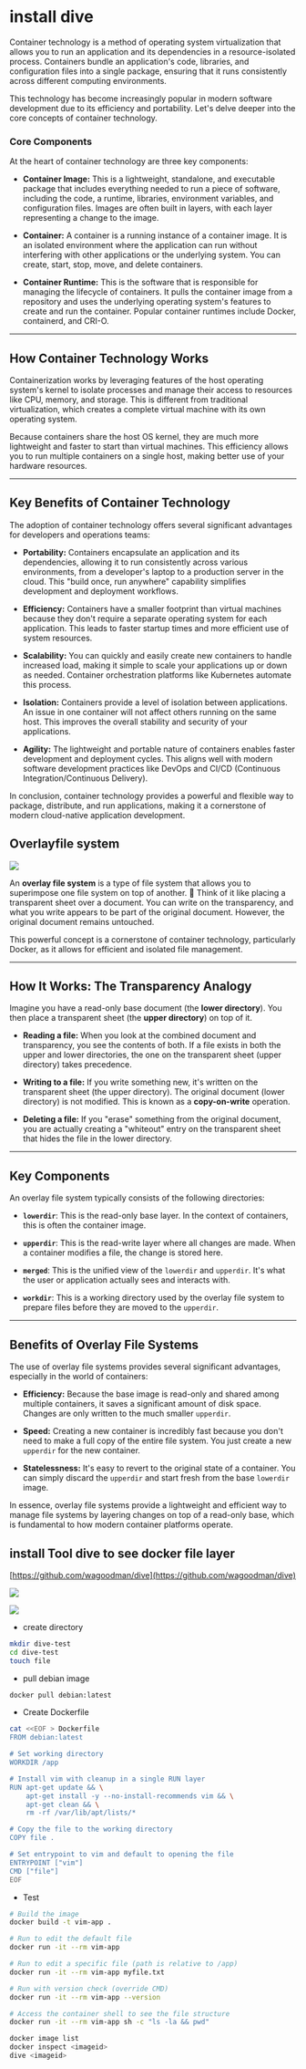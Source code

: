 # install dive

Container technology is a method of operating system virtualization that allows you to run an application and its dependencies in a resource-isolated process. Containers bundle an application's code, libraries, and configuration files into a single package, ensuring that it runs consistently across different computing environments.

This technology has become increasingly popular in modern software development due to its efficiency and portability. Let's delve deeper into the core concepts of container technology.

### Core Components

At the heart of container technology are three key components:

* **Container Image:** This is a lightweight, standalone, and executable package that includes everything needed to run a piece of software, including the code, a runtime, libraries, environment variables, and configuration files. Images are often built in layers, with each layer representing a change to the image.

* **Container:** A container is a running instance of a container image. It is an isolated environment where the application can run without interfering with other applications or the underlying system. You can create, start, stop, move, and delete containers.

* **Container Runtime:** This is the software that is responsible for managing the lifecycle of containers. It pulls the container image from a repository and uses the underlying operating system's features to create and run the container. Popular container runtimes include Docker, containerd, and CRI-O.

---
## How Container Technology Works

Containerization works by leveraging features of the host operating system's kernel to isolate processes and manage their access to resources like CPU, memory, and storage. This is different from traditional virtualization, which creates a complete virtual machine with its own operating system.

Because containers share the host OS kernel, they are much more lightweight and faster to start than virtual machines. This efficiency allows you to run multiple containers on a single host, making better use of your hardware resources.

---
## Key Benefits of Container Technology

The adoption of container technology offers several significant advantages for developers and operations teams:

* **Portability:** Containers encapsulate an application and its dependencies, allowing it to run consistently across various environments, from a developer's laptop to a production server in the cloud. This "build once, run anywhere" capability simplifies development and deployment workflows.

* **Efficiency:** Containers have a smaller footprint than virtual machines because they don't require a separate operating system for each application. This leads to faster startup times and more efficient use of system resources.

* **Scalability:** You can quickly and easily create new containers to handle increased load, making it simple to scale your applications up or down as needed. Container orchestration platforms like Kubernetes automate this process.

* **Isolation:** Containers provide a level of isolation between applications. An issue in one container will not affect others running on the same host. This improves the overall stability and security of your applications.

* **Agility:** The lightweight and portable nature of containers enables faster development and deployment cycles. This aligns well with modern software development practices like DevOps and CI/CD (Continuous Integration/Continuous Delivery).

In conclusion, container technology provides a powerful and flexible way to package, distribute, and run applications, making it a cornerstone of modern cloud-native application development.

## Overlayfile system

![](./images/overlay_constructs.jpg)

An **overlay file system** is a type of file system that allows you to superimpose one file system on top of another. 📁 Think of it like placing a transparent sheet over a document. You can write on the transparency, and what you write appears to be part of the original document. However, the original document remains untouched.

This powerful concept is a cornerstone of container technology, particularly Docker, as it allows for efficient and isolated file management.

---
## How It Works: The Transparency Analogy

Imagine you have a read-only base document (the **lower directory**). You then place a transparent sheet (the **upper directory**) on top of it.

* **Reading a file:** When you look at the combined document and transparency, you see the contents of both. If a file exists in both the upper and lower directories, the one on the transparent sheet (upper directory) takes precedence.

* **Writing to a file:** If you write something new, it's written on the transparent sheet (the upper directory). The original document (lower directory) is not modified. This is known as a **copy-on-write** operation.

* **Deleting a file:** If you "erase" something from the original document, you are actually creating a "whiteout" entry on the transparent sheet that hides the file in the lower directory.

---
## Key Components

An overlay file system typically consists of the following directories:

* **`lowerdir`**: This is the read-only base layer. In the context of containers, this is often the container image.

* **`upperdir`**: This is the read-write layer where all changes are made. When a container modifies a file, the change is stored here.

* **`merged`**: This is the unified view of the `lowerdir` and `upperdir`. It's what the user or application actually sees and interacts with.

* **`workdir`**: This is a working directory used by the overlay file system to prepare files before they are moved to the `upperdir`.



---
## Benefits of Overlay File Systems

The use of overlay file systems provides several significant advantages, especially in the world of containers:

* **Efficiency:** Because the base image is read-only and shared among multiple containers, it saves a significant amount of disk space. Changes are only written to the much smaller `upperdir`.

* **Speed:** Creating a new container is incredibly fast because you don't need to make a full copy of the entire file system. You just create a new `upperdir` for the new container.

* **Statelessness:** It's easy to revert to the original state of a container. You can simply discard the `upperdir` and start fresh from the base `lowerdir` image.

In essence, overlay file systems provide a lightweight and efficient way to manage file systems by layering changes on top of a read-only base, which is fundamental to how modern container platforms operate.

## install Tool dive to see docker file layer



[https://github.com/wagoodman/dive](https://github.com/wagoodman/dive)

![](./images/dive.png)

![](./images/demo.gif)

- create directory
```bash
mkdir dive-test
cd dive-test
touch file
```
- pull debian image
```bash
docker pull debian:latest
```

- Create Dockerfile
```bash
cat <<EOF > Dockerfile
FROM debian:latest

# Set working directory
WORKDIR /app

# Install vim with cleanup in a single RUN layer
RUN apt-get update && \
    apt-get install -y --no-install-recommends vim && \
    apt-get clean && \
    rm -rf /var/lib/apt/lists/*

# Copy the file to the working directory
COPY file .

# Set entrypoint to vim and default to opening the file
ENTRYPOINT ["vim"]
CMD ["file"]
EOF
```

- Test
```bash
# Build the image
docker build -t vim-app .

# Run to edit the default file
docker run -it --rm vim-app

# Run to edit a specific file (path is relative to /app)
docker run -it --rm vim-app myfile.txt

# Run with version check (override CMD)
docker run -it --rm vim-app --version

# Access the container shell to see the file structure
docker run -it --rm vim-app sh -c "ls -la && pwd"
```

```bash
docker image list
docker inspect <imageid>
dive <imageid>
```